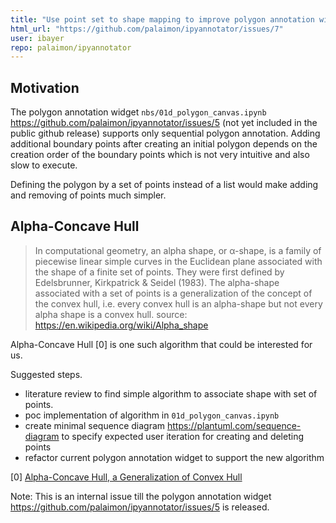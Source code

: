 ```yaml
---
title: "Use point set to shape mapping to improve polygon annotation widget"
html_url: "https://github.com/palaimon/ipyannotator/issues/7"
user: ibayer
repo: palaimon/ipyannotator
---
```


Motivation
----------

The polygon annotation widget `nbs/01d_polygon_canvas.ipynb` https://github.com/palaimon/ipyannotator/issues/5 (not yet included in the public github release) supports only sequential polygon annotation. Adding additional boundary points after creating an initial polygon depends on the creation order of the boundary points which is not very intuitive and also slow to execute.

Defining the polygon by a set of points instead of a list would make adding and removing of points much simpler.

Alpha-Concave Hull
------------------

> In computational geometry, an alpha shape, or α-shape, is a family of piecewise linear simple curves in the Euclidean plane associated with the shape of a finite set of points. They were first defined by Edelsbrunner, Kirkpatrick & Seidel (1983). The alpha-shape associated with a set of points is a generalization of the concept of the convex hull, i.e. every convex hull is an alpha-shape but not every alpha shape is a convex hull. 
source: https://en.wikipedia.org/wiki/Alpha_shape

Alpha-Concave Hull [0] is one such algorithm that could be interested for us.

Suggested steps.

- literature review to find simple algorithm to associate shape with set of points. 
- poc implementation of algorithm in `01d_polygon_canvas.ipynb`
- create minimal sequence diagram https://plantuml.com/sequence-diagram to specify expected user iteration for creating and deleting points
- refactor current polygon annotation widget to support the new algorithm


[0] [Alpha-Concave  Hull,  a Generalization  of Convex  Hull](https://arxiv.org/pdf/1309.7829.pdf)


Note: This is an internal issue till the polygon annotation widget https://github.com/palaimon/ipyannotator/issues/5 is released.
